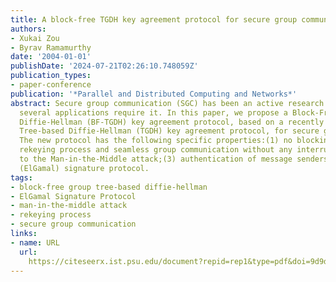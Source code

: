 ```yaml
---
title: A block-free TGDH key agreement protocol for secure group communications.
authors:
- Xukai Zou
- Byrav Ramamurthy
date: '2004-01-01'
publishDate: '2024-07-21T02:26:10.748059Z'
publication_types:
- paper-conference
publication: '*Parallel and Distributed Computing and Networks*'
abstract: Secure group communication (SGC) has been an active research area because
  several applications require it. In this paper, we propose a Block-Free Group Tree-based
  Diffie-Hellman (BF-TGDH) key agreement protocol, based on a recently proposed Group
  Tree-based Diffie-Hellman (TGDH) key agreement protocol, for secure group communication.
  The new protocol has the following specific properties:(1) no blocking during the
  rekeying process and seamless group communication without any interruption;(2) resistance
  to the Man-in-the-Middle attack;(3) authentication of message senders using inherent
  (ElGamal) signature protocol.
tags:
- block-free group tree-based diffie-hellman
- ElGamal Signature Protocol
- man-in-the-middle attack
- rekeying process
- secure group communication
links:
- name: URL
  url: 
    https://citeseerx.ist.psu.edu/document?repid=rep1&type=pdf&doi=9d9d3e4db69a28062b843ecdba590c4c1bc26c75
---
```

